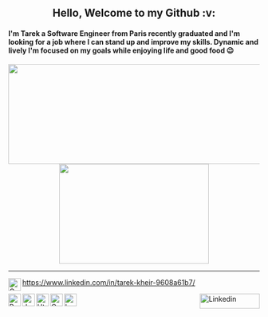 <h2 align="center"> Hello, Welcome to my Github :v: </h2>

<h4> I'm Tarek a Software Engineer from Paris recently graduated and I'm looking for a job where I can stand up and improve my skills. Dynamic and lively I'm focused on my goals while enjoying life and good food 😉 </h4> 


<p align="center">
  <a href="https://github.com/tarekkheir/tarekkheir">
    <img align="center" height="200" width="535" src="https://github-readme-stats.vercel.app/api?username=tarekkheir&show_icons=true&theme=tokyonight&icon_color=tokyonight&hide=prs,issues&repo=github-readme-stats" />
  </a>
  <a href="https://github.com/tarekkheir/tarekkheir">
    <img align="center" height="200" width="300" src="https://github-readme-stats.vercel.app/api/top-langs/?username=tarekkheir&layout=compact&langs_count=8&theme=tokyonight&repo=convoychat" />
  </a>
</p>


---
https://www.linkedin.com/in/tarek-kheir-9608a61b7/
<img align="left" alt="C" src="https://user-images.githubusercontent.com/61886501/159160965-b01bb7be-c4ce-4500-8b33-a25bf2b8de71.png" width="25" height="25"/>

<img align="left"  alt="Python" src="https://user-images.githubusercontent.com/61886501/159161350-e616a9bc-0edf-4bb7-8bfd-b04b2e04eb0a.png" width="25" height="25"/>

<img align="left" alt="Javascript" src="https://user-images.githubusercontent.com/61886501/159161358-20f486ee-7bcb-4b8f-8904-3078f5b79c34.png" width="25" height="25"/>

<img align="left"  alt="Html" src="https://user-images.githubusercontent.com/61886501/159161368-150e04a2-ce24-4580-928a-8838ffadfd94.png" width="25" height="25"/>

<img align="left" alt="Css" src="https://user-images.githubusercontent.com/61886501/159161378-38d83f26-d252-4497-9dac-a705eda29a21.png" width="25" height="25"/>

<img alt="bash" align="left" src="https://user-images.githubusercontent.com/61886501/159161639-20dae23d-15e9-44d8-95a8-3f8784400a1a.png" width="25" height="25" />


<a href="https://www.linkedin.com/in/tarek-kheir-9608a61b7/"><img src="https://user-images.githubusercontent.com/61886501/159239899-84990769-f5ac-4c7a-81eb-86c21d7f18e1.svg" alt="Linkedin" height="30" width="120" align="right"/></a>
